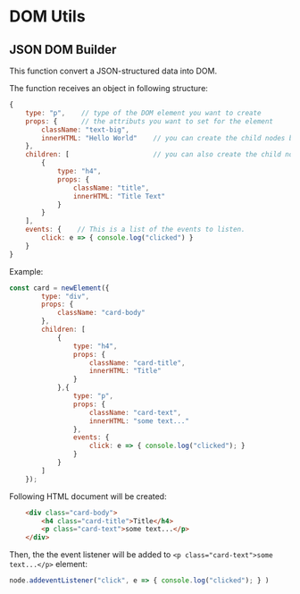 # DOM Utils

## JSON DOM Builder

This function convert a JSON-structured data into DOM.

The function receives an object in following structure:

```Javascript
{
    type: "p",    // type of the DOM element you want to create
    props: {      // the attributs you want to set for the element
        className: "text-big",
        innerHTML: "Hello World"    // you can create the child nodes by using innerHTML
    },
    children: [                     // you can also create the child nodes by adding node objects, this support event lisener for the children.
        {
            type: "h4",
            props: {
                className: "title",
                innerHTML: "Title Text"
            }
        }  
    ],
    events: {    // This is a list of the events to listen.
        click: e => { console.log("clicked") }    
    }
}
```

Example:

```javascript
const card = newElement({
        type: "div",
        props: {
            className: "card-body"
        },
        children: [
            {
                type: "h4",
                props: {
                    className: "card-title",
                    innerHTML: "Title"
                }
            },{
                type: "p",
                props: {
                    className: "card-text",
                    innerHTML: "some text..."
                },
                events: {
                    click: e => { console.log("clicked"); }
                }
            }
        ]
    });
```

Following HTML document will be created:

```html
    <div class="card-body">
        <h4 class="card-title">Title</h4>
        <p class="card-text">some text...</p>
    </div>
```

Then, the the event listener will be added to `<p class="card-text">some text...</p>` element:

```javascript
node.addeventListener("click", e => { console.log("clicked"); } )
```
